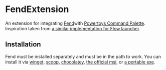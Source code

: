 # FendExtension
An extension for integrating [Fend](https://printfn.github.io/fend/)with [Powertoys Command Palette](https://github.com/microsoft/PowerToys/tree/main/src/modules/cmdpal). Inspiration taken from [a similar implementation for Flow launcher](https://github.com/IsaacTay/Flow.Launcher.Plugin.FendCalculator).
## Installation
Fend must be installed separately and must be in the path to work. You can install it via [winget](https://winget.run/pkg/printfn/fend), [scoop](https://scoop.sh/#/apps?id=e6f0a9d6e20f46ef6481143944e6bb44fb766fb4&q=fend), [chocolatey](https://community.chocolatey.org/packages/fend), [the official msi](https://github.com/printfn/fend/releases/latest/download/fend-windows-x64.msi), or [a portable exe](https://github.com/printfn/fend/releases/tag/v1.1.6).